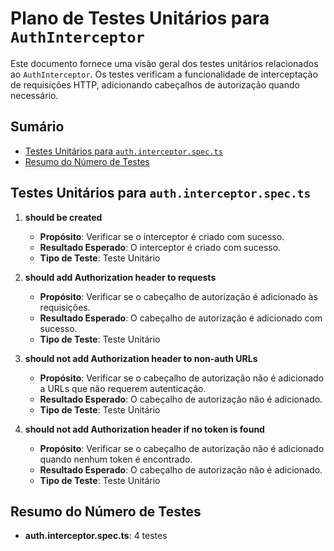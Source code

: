 # Plano de Testes Unitários para `AuthInterceptor`

Este documento fornece uma visão geral dos testes unitários relacionados ao `AuthInterceptor`. Os testes verificam a funcionalidade de interceptação de requisições HTTP, adicionando cabeçalhos de autorização quando necessário.

## Sumário

- [Testes Unitários para `auth.interceptor.spec.ts`](#testes-unitários-para-authinterceptorspects)
- [Resumo do Número de Testes](#resumo-do-número-de-testes)

## Testes Unitários para `auth.interceptor.spec.ts`

1. **should be created**
   - **Propósito**: Verificar se o interceptor é criado com sucesso.
   - **Resultado Esperado**: O interceptor é criado com sucesso.
   - **Tipo de Teste**: Teste Unitário

2. **should add Authorization header to requests**
   - **Propósito**: Verificar se o cabeçalho de autorização é adicionado às requisições.
   - **Resultado Esperado**: O cabeçalho de autorização é adicionado com sucesso.
   - **Tipo de Teste**: Teste Unitário

3. **should not add Authorization header to non-auth URLs**
   - **Propósito**: Verificar se o cabeçalho de autorização não é adicionado a URLs que não requerem autenticação.
   - **Resultado Esperado**: O cabeçalho de autorização não é adicionado.
   - **Tipo de Teste**: Teste Unitário

4. **should not add Authorization header if no token is found**
   - **Propósito**: Verificar se o cabeçalho de autorização não é adicionado quando nenhum token é encontrado.
   - **Resultado Esperado**: O cabeçalho de autorização não é adicionado.
   - **Tipo de Teste**: Teste Unitário

## Resumo do Número de Testes

- **auth.interceptor.spec.ts**: 4 testes
